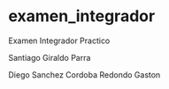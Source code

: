 
# examen_integrador
Examen Integrador Practico

Santiago Giraldo Parra 

Diego Sanchez
Cordoba Redondo Gaston

